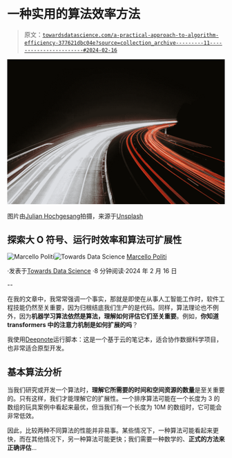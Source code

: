 # 一种实用的算法效率方法

> 原文：[`towardsdatascience.com/a-practical-approach-to-algorithm-efficiency-377621dbc04e?source=collection_archive---------11-----------------------#2024-02-16`](https://towardsdatascience.com/a-practical-approach-to-algorithm-efficiency-377621dbc04e?source=collection_archive---------11-----------------------#2024-02-16)

![](img/3483c983a658b21d42e96f1573a5485e.png)

图片由[Julian Hochgesang](https://unsplash.com/@julianhochgesang?utm_source=medium&utm_medium=referral)拍摄，来源于[Unsplash](https://unsplash.com/?utm_source=medium&utm_medium=referral)

## 探索大 O 符号、运行时效率和算法可扩展性

[](https://medium.com/@marcellopoliti?source=post_page---byline--377621dbc04e--------------------------------)![Marcello Politi](https://medium.com/@marcellopoliti?source=post_page---byline--377621dbc04e--------------------------------)[](https://towardsdatascience.com/?source=post_page---byline--377621dbc04e--------------------------------)![Towards Data Science](https://towardsdatascience.com/?source=post_page---byline--377621dbc04e--------------------------------) [Marcello Politi](https://medium.com/@marcellopoliti?source=post_page---byline--377621dbc04e--------------------------------)

·发表于[Towards Data Science](https://towardsdatascience.com/?source=post_page---byline--377621dbc04e--------------------------------) ·8 分钟阅读·2024 年 2 月 16 日

--

在我的文章中，我常常强调一个事实，那就是即使在从事人工智能工作时，软件工程技能仍然至关重要，因为归根结底我们生产的是代码。同样，算法理论也不例外，因为**机器学习算法依然是算法，理解如何评估它们至关重要**。例如，**你知道 transformers 中的注意力机制是如何扩展的吗**？

我使用[Deepnote](https://deepnote.com/)运行脚本：这是一个基于云的笔记本，适合协作数据科学项目，也非常适合原型开发。

## 基本算法分析

当我们研究或开发一个算法时，**理解它所需要的时间和空间资源的数量**是至关重要的。只有这样，我们才能理解它的扩展性。一个排序算法可能在一个长度为 3 的数组的玩具案例中看起来最优，但当我们有一个长度为 10M 的数组时，它可能会非常低效。

因此，比较两种不同算法的性能并非易事。某些情况下，一种算法可能看起来更快，而在其他情况下，另一种算法可能更快；我们需要一种数学的、**正式的方法来正确评估**…
